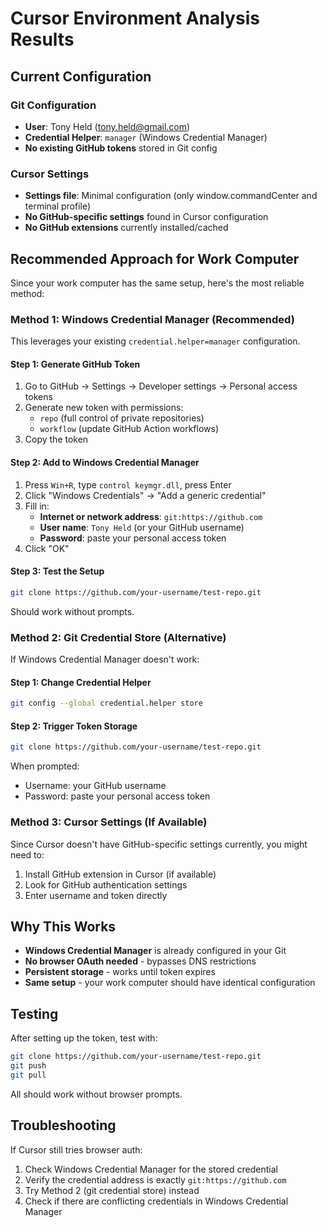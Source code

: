 # Cursor Environment Analysis Results

## Current Configuration

### Git Configuration
- **User**: Tony Held (tony.held@gmail.com)
- **Credential Helper**: `manager` (Windows Credential Manager)
- **No existing GitHub tokens** stored in Git config

### Cursor Settings
- **Settings file**: Minimal configuration (only window.commandCenter and terminal profile)
- **No GitHub-specific settings** found in Cursor configuration
- **No GitHub extensions** currently installed/cached

## Recommended Approach for Work Computer

Since your work computer has the same setup, here's the most reliable method:

### Method 1: Windows Credential Manager (Recommended)

This leverages your existing `credential.helper=manager` configuration.

#### Step 1: Generate GitHub Token
1. Go to GitHub → Settings → Developer settings → Personal access tokens
2. Generate new token with permissions:
   - `repo` (full control of private repositories)
   - `workflow` (update GitHub Action workflows)
3. Copy the token

#### Step 2: Add to Windows Credential Manager
1. Press `Win+R`, type `control keymgr.dll`, press Enter
2. Click "Windows Credentials" → "Add a generic credential"
3. Fill in:
   - **Internet or network address**: `git:https://github.com`
   - **User name**: `Tony Held` (or your GitHub username)
   - **Password**: paste your personal access token
4. Click "OK"

#### Step 3: Test the Setup
```bash
git clone https://github.com/your-username/test-repo.git
```
Should work without prompts.

### Method 2: Git Credential Store (Alternative)

If Windows Credential Manager doesn't work:

#### Step 1: Change Credential Helper
```bash
git config --global credential.helper store
```

#### Step 2: Trigger Token Storage
```bash
git clone https://github.com/your-username/test-repo.git
```
When prompted:
- Username: your GitHub username
- Password: paste your personal access token

### Method 3: Cursor Settings (If Available)

Since Cursor doesn't have GitHub-specific settings currently, you might need to:

1. Install GitHub extension in Cursor (if available)
2. Look for GitHub authentication settings
3. Enter username and token directly

## Why This Works

- **Windows Credential Manager** is already configured in your Git
- **No browser OAuth needed** - bypasses DNS restrictions
- **Persistent storage** - works until token expires
- **Same setup** - your work computer should have identical configuration

## Testing

After setting up the token, test with:
```bash
git clone https://github.com/your-username/test-repo.git
git push
git pull
```

All should work without browser prompts.

## Troubleshooting

If Cursor still tries browser auth:
1. Check Windows Credential Manager for the stored credential
2. Verify the credential address is exactly `git:https://github.com`
3. Try Method 2 (git credential store) instead
4. Check if there are conflicting credentials in Windows Credential Manager 